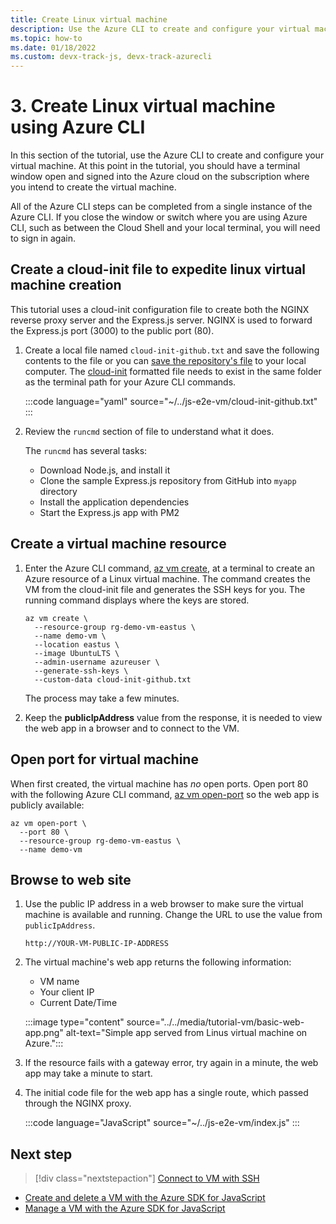 ```yaml
---
title: Create Linux virtual machine
description: Use the Azure CLI to create and configure your virtual machine. At this point in the tutorial, you should have a terminal window open and signed into the Azure cloud with the Azure CLI on the subscription where you intend to create the virtual machine.
ms.topic: how-to
ms.date: 01/18/2022
ms.custom: devx-track-js, devx-track-azurecli
---
```


# 3. Create Linux virtual machine using Azure CLI

In this section of the tutorial, use the Azure CLI to create and configure your virtual machine. At this point in the tutorial, you should have a terminal window open and signed into the Azure cloud on the subscription where you intend to create the virtual machine. 

All of the Azure CLI steps can be completed from a single instance of the Azure CLI. If you close the window or switch where you are using Azure CLI, such as between the Cloud Shell and your local terminal, you will need to sign in again. 

## Create a cloud-init file to expedite linux virtual machine creation

This tutorial uses a cloud-init configuration file to create both the NGINX reverse proxy server and the Express.js server. NGINX is used to forward the Express.js port (3000) to the public port (80). 

1. Create a local file named `cloud-init-github.txt` and save the following contents to the file or you can [save the repository's file](https://github.com/Azure-Samples/js-e2e-vm/blob/main/cloud-init-github.txt) to your local computer. The [cloud-init](https://cloudinit.readthedocs.io/en/latest/topics/examples.html#yaml-examples) formatted file needs to exist in the same folder as the terminal path for your Azure CLI commands.

    :::code language="yaml" source="~/../js-e2e-vm/cloud-init-github.txt" :::

1. Review the `runcmd` section of file to understand what it does. 

    The `runcmd` has several tasks:

    * Download Node.js, and install it
    * Clone the sample Express.js repository from GitHub into `myapp` directory
    * Install the application dependencies
    * Start the Express.js app with PM2

## Create a virtual machine resource 

1. Enter the Azure CLI command, [az vm create](/cli/azure/vm#az_vm_create), at a terminal to create an Azure resource of a Linux virtual machine. The command creates the VM from the cloud-init file and generates the SSH keys for you. The running command displays where the keys are stored. 

    ```azurecli
    az vm create \
      --resource-group rg-demo-vm-eastus \
      --name demo-vm \
      --location eastus \
      --image UbuntuLTS \
      --admin-username azureuser \
      --generate-ssh-keys \
      --custom-data cloud-init-github.txt
    ```

    The process may take a few minutes. 

1. Keep the **publicIpAddress** value from the response, it is needed to view the web app in a browser and to connect to the VM. 
     

## Open port for virtual machine

When first created, the virtual machine has _no_ open ports. Open port 80 with the following Azure CLI command, [az vm open-port](/cli/azure/vm#az_vm_open_port) so the web app is publicly available:

```azurecli
az vm open-port \
  --port 80 \
  --resource-group rg-demo-vm-eastus \
  --name demo-vm
```

## Browse to web site

1. Use the public IP address in a web browser to make sure the virtual machine is available and running. Change the URL to use the value from `publicIpAddress`.

    ```HTTP
    http://YOUR-VM-PUBLIC-IP-ADDRESS
    ```

1. The virtual machine's web app returns the following information:

    * VM name
    * Your client IP
    * Current Date/Time  

    :::image type="content" source="../../media/tutorial-vm/basic-web-app.png" alt-text="Simple app served from Linus virtual machine on Azure.":::

1. If the resource fails with a gateway error, try again in a minute, the web app may take a minute to start.

1. The initial code file for the web app has a single route, which passed through the NGINX proxy. 

    :::code language="JavaScript" source="~/../js-e2e-vm/index.js" :::

## Next step

> [!div class="nextstepaction"]
> [Connect to VM with SSH](connect-linux-virtual-machine-ssh.md) 

* [Create and delete a VM with the Azure SDK for JavaScript](../../how-to/with-azure-sdk/create-manage-virtual-machine.md)
* [Manage a VM with the Azure SDK for JavaScript](../../how-to/with-azure-sdk/stop-start-virtual-machine.md)